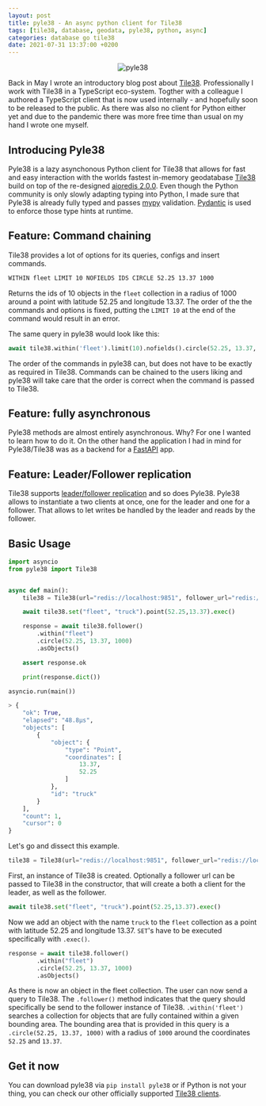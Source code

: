 ```yaml
---
layout: post
title: pyle38 - An async python client for Tile38
tags: [tile38, database, geodata, pyle38, python, async]
categories: database go tile38
date: 2021-07-31 13:37:00 +0200
---
```


<p align="center">
<img src="/img/2021-07-21-pyle38/pyle38.png" alt="pyle38">
</p>

Back in May I wrote an introductory blog post about [Tile38](https://iwpnd.pw/articles/2021-04/Tile38-in-memory-geodatabase). Professionally I work with Tile38 in
a TypeScript eco-system. Togther with a colleague I authored a TypeScript client
that is now used internally - and hopefully soon to be released to the public.
As there was also no client for Python either yet and due to the pandemic there
was more free time than usual on my hand I wrote one myself.

## Introducing Pyle38

Pyle38 is a lazy asynchonous Python client for Tile38 that allows for fast and easy
interaction with the worlds fastest in-memory geodatabase [Tile38](https://tile38.com) build
on top of the re-designed [aioredis 2.0.0](https://aioredis.readthedocs.io/en/latest/migration/).
Even though the Python community is only slowly adapting typing into Python, I
made sure that Pyle38 is already fully typed and passes [mypy](http://mypy-lang.org/)
validation. [Pydantic](https://pydantic-docs.helpmanual.io/) is used to enforce
those type hints at runtime.

## Feature: Command chaining

Tile38 provides a lot of options for its queries, configs and insert commands.

```bash
WITHIN fleet LIMIT 10 NOFIELDS IDS CIRCLE 52.25 13.37 1000
```

Returns the ids of 10 objects in the `fleet` collection in a radius of 1000
around a point with latitude 52.25 and longitude 13.37. The order of the
the commands and options is fixed, putting the `LIMIT 10` at the end of the command
would result in an error.

The same query in pyle38 would look like this:

```python
await tile38.within('fleet').limit(10).nofields().circle(52.25, 13.37, 1000).asIds()
```

The order of the commands in pyle38 can, but does not have to be exactly as required in Tile38.
Commands can be chained to the users liking and pyle38 will take care that the order
is correct when the command is passed to Tile38.

## Feature: fully asynchronous

Pyle38 methods are almost entirely asynchronous. Why? For one I wanted to learn
how to do it. On the other hand the application I had in mind for Pyle38/Tile38
was as a backend for a [FastAPI](https://fastapi.tiangolo.com/) app.

## Feature: Leader/Follower replication

Tile38 supports [leader/follower replication](https://iwpnd.pw/articles/2021-04/Tile38-in-memory-geodatabase#leader-and-follower-replication)
and so does Pyle38. Pyle38 allows to instantiate a two clients at once, one for
the leader and one for a follower. That allows to let writes be handled by the
leader and reads by the follower.

## Basic Usage

```python
import asyncio
from pyle38 import Tile38


async def main():
    tile38 = Tile38(url="redis://localhost:9851", follower_url="redis://localhost:9851")

    await tile38.set("fleet", "truck").point(52.25,13.37).exec()

    response = await tile38.follower()
        .within("fleet")
        .circle(52.25, 13.37, 1000)
        .asObjects()

    assert response.ok

    print(response.dict())

asyncio.run(main())

> {
    "ok": True,
    "elapsed": "48.8µs",
    "objects": [
        {
            "object": {
                "type": "Point",
                "coordinates": [
                    13.37,
                    52.25
                ]
            },
            "id": "truck"
        }
    ],
    "count": 1,
    "cursor": 0
}
```

Let's go and dissect this example.

```python
tile38 = Tile38(url="redis://localhost:9851", follower_url="redis://localhost:9851")
```

First, an instance of Tile38 is created. Optionally a follower url can be passed
to Tile38 in the constructor, that will create a both a client for the leader,
as well as the follower.

```python
await tile38.set("fleet", "truck").point(52.25,13.37).exec()
```

Now we add an object with the name `truck` to the `fleet` collection as a point
with latitude 52.25 and longitude 13.37. `SET`'s have to be executed specifically
with `.exec()`.

```python
response = await tile38.follower()
        .within("fleet")
        .circle(52.25, 13.37, 1000)
        .asObjects()
```

As there is now an object in the fleet collection. The user can now send a query
to Tile38. The `.follower()` method indicates that the query should specifically
be send to the follower instance of Tile38.
`.within('fleet')` searches a collection for objects that are fully
contained within a given bounding area. The bounding area that is provided in
this query is a `.circle(52.25, 13.37, 1000)` with a radius of `1000` around the
coordinates `52.25` and `13.37`.

## Get it now

You can download pyle38 via `pip install pyle38` or if Python is not your thing, you can
check our other officially supported [Tile38 clients](https://tile38.com/topics/client-libraries).
